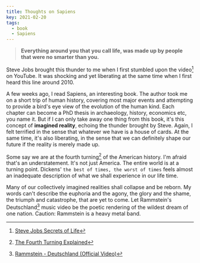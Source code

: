 ```yaml
---
title: Thoughts on Sapiens
key: 2021-02-20
tags: 
  - book
  - Sapiens
---
```

> **Everything around you that you call life, was made up by people that were no smarter than you.**

Steve Jobs brought this thunder to me when I first stumbled upon the video[^1] on YouTube. 
It was shocking and yet liberating at the same time when I first heard this line around 2010. 

A few weeks ago, I read Sapiens, an interesting book. The author took me on a short trip of human history, 
covering most major events and attempting to provide a bird's eye view of the evolution of the human kind. 
Each chapter can become a PhD thesis in archaeology, history, economics etc, you name it. 
But if I can only take away one thing from this book, it's this concept of **imagined reality**, echoing the thunder 
brought by Steve. Again, I felt terrified in the sense that whatever we have is a house of cards. At the same time, 
it's also liberating, in the sense that we can definitely shape our future if the reality is merely made up. 

Some say we are at the fourth turning[^2] of the American history. I'm afraid that's an understatement. It's not just America. 
The entire world is at a turning point. Dickens' `the best of times, the worst of times` feels almost an inadequate description of 
what we shall experience in our life time. 

Many of our collectively imagined realities shall collapse and be reborn. My words can't describe the euphoria and the agony, the glory and the shame, 
the triumph and catastrophe, that are yet to come. Let Rammstein's Deutschland[^3] music video be the poetic rendering of the wildest dream of one nation. 
Caution: Rammstein is a heavy metal band. 

[^1]: [Steve Jobs Secrets of Life](https://www.youtube.com/watch?v=kYfNvmF0Bqw)
[^2]: [The Fourth Turning Explained](https://www.youtube.com/watch?v=G5tJcHjapnE)
[^3]: [Rammstein - Deutschland (Official Video)](https://www.youtube.com/watch?v=NeQM1c-XCDc) 
